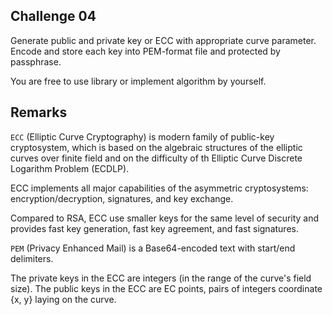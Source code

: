 ## Challenge 04

Generate public and private key or ECC with appropriate curve parameter. Encode and store each key into PEM-format file and protected by passphrase.

You are free to use library or implement algorithm by yourself.

## Remarks

`ECC` (Elliptic Curve Cryptography) is modern family of public-key cryptosystem, which is based on the algebraic structures of the elliptic curves over finite field and on the difficulty of th Elliptic Curve Discrete Logarithm Problem (ECDLP).

ECC implements all major capabilities of the asymmetric cryptosystems: encryption/decryption, signatures, and key exchange.

Compared to RSA, ECC use smaller keys for the same level of security and provides fast key generation, fast key agreement, and fast signatures.

`PEM` (Privacy Enhanced Mail) is a Base64-encoded text with start/end delimiters.

The private keys in the ECC are integers (in the range of the curve's field size). The public keys in the ECC are EC points, pairs of integers coordinate {x, y} laying on the curve.